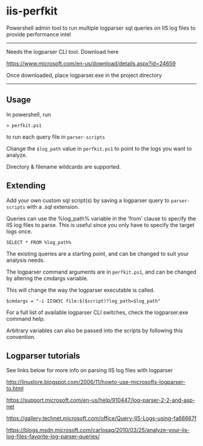 # iis-perfkit

Powershell admin tool to run
multiple logparser sql queries
on IIS log files to provide performance intel

_________________________________________________________________

Needs the logparser CLI tool. Download here

https://www.microsoft.com/en-us/download/details.aspx?id=24659

Once downloaded, place logparser.exe in the project directory
__________________________________________________________________

## Usage ##

In powershell, run

`> perfkit.ps1`

to run each query file in `parser-scripts`

Change the `$log_path` value in `perfkit.ps1`
to point to the logs you want to analyze.

Directory & filename wildcards are supported.

## Extending ##

Add your own  custom sql script(s) by saving
a logparser query to `parser-scripts`
with a .sql extension.

Queries can use the %log_path% variable in the 'from' clause
to specify the IIS log files to parse. This is useful
since you only have to specify the target logs once.

`
SELECT *
FROM %log_path%
`

The existing queries are a starting point, and can be changed
to suit your analysis needs.

The logparser command arguments are in `perfkit.ps1`, and
can be changed by altering the cmdargs variable.

This will change the way the logparser executable is called.

`
$cmdargs = "-i IISW3C file:$($script)?log_path=$log_path"
`

For a full list of available logparser CLI switches,
check the logparser.exe command help.

Arbitrary variables can also be passed into the scripts by following
this convention.

## Logparser tutorials ##

See links below for more info on parsing IIS log files with logparser

http://linuxlore.blogspot.com/2006/11/howto-use-microsofts-logparser-to.html

https://support.microsoft.com/en-us/help/910447/log-parser-2-2-and-asp-net

https://gallery.technet.microsoft.com/office/Query-IIS-Logs-using-fa66667f

https://blogs.msdn.microsoft.com/carlosag/2010/03/25/analyze-your-iis-log-files-favorite-log-parser-queries/
